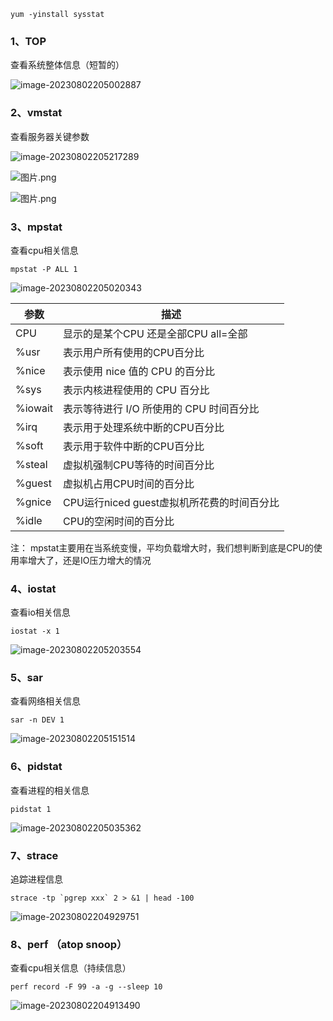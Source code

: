 

```shell
yum -yinstall sysstat
```

### 1、TOP

查看系统整体信息（短暂的）

![image-20230802205002887](image/image-20230802205002887.png)

### 2、vmstat 

查看服务器关键参数

![image-20230802205217289](image/image-20230802205217289.png)

![图片.png](image/download)

![图片.png](image/download)

### 3、mpstat 

查看cpu相关信息

```shell
mpstat -P ALL 1
```

![image-20230802205020343](image/image-20230802205020343.png)

| 参数    | 描述                                       |
| ------- | ------------------------------------------ |
| CPU     | 显示的是某个CPU 还是全部CPU all=全部       |
| %usr    | 表示用户所有使用的CPU百分比                |
| %nice   | 表示使用 nice 值的 CPU 的百分比            |
| %sys    | 表示内核进程使用的 CPU 百分比              |
| %iowait | 表示等待进行 I/O 所使用的 CPU 时间百分比   |
| %irq    | 表示用于处理系统中断的CPU百分比            |
| %soft   | 表示用于软件中断的CPU百分比                |
| %steal  | 虚拟机强制CPU等待的时间百分比              |
| %guest  | 虚拟机占用CPU时间的百分比                  |
| %gnice  | CPU运行niced guest虚拟机所花费的时间百分比 |
| %idle   | CPU的空闲时间的百分比                      |


注： mpstat主要用在当系统变慢，平均负载增大时，我们想判断到底是CPU的使用率增大了，还是IO压力增大的情况

### 4、iostat 

查看io相关信息

```shell
iostat -x 1
```

![image-20230802205203554](image/image-20230802205203554.png)

### 5、sar

查看网络相关信息

```shell
sar -n DEV 1
```

![image-20230802205151514](image/image-20230802205151514.png)

### 6、pidstat

查看进程的相关信息

```shell
pidstat 1
```

![image-20230802205035362](image/image-20230802205035362.png)

### 7、strace

追踪进程信息

```shell
strace -tp `pgrep xxx` 2 > &1 | head -100
```

![image-20230802204929751](image/image-20230802204929751.png)

### 8、perf （atop snoop）

查看cpu相关信息（持续信息）

```shell
perf record -F 99 -a -g --sleep 10
```

![image-20230802204913490](image/image-20230802204913490.png)